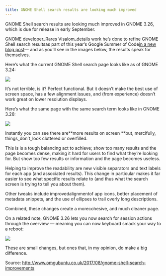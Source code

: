 ```yaml
---
title: GNOME Shell search results are looking much improved
---
```


GNOME Shell search results are looking much improved in GNOME 3.26, which is due for release in early September.

GNOME developer_Rares Visalom_details work he’s done to refine GNOME Shell search resultsas part of this year’s Google Summer of Code[in a new blog post](https://raresvisalom.wordpress.com/2017/08/28/wrapping-up-gsoc-2017/)— and as you’ll see in the images below, the results speak for themselves.

Here’s what the current GNOME Shell search page looks like as of GNOME 3.24:

![](http://img1.tuicool.com/JNrQjey.jpg!web)

It’s not terrible, is it? Perfect functional. But it doesn’t make the best use of screen space, has a few alignment issues, and \(from experience\) doesn’t work great on lower resolution displays.

Here’s what the same page with the same search term looks like in GNOME 3.26:

![](http://img0.tuicool.com/a6z2Enu.jpg!web)

Instantly you can see there are**more results on screen **but, mercifully, things_don’t_look cluttered or overfilled.

This is is a tough balancing act to achieve; show too many results and the page becomes dense, making it hard for users to find what they’re looking for. But show too few results  or information and the page becomes useless.

Helping to improve the readability are new visible separators and text labels for each app \(and associated results\). This change in particular makes it far easier to see what specific results relate to \(and thus what the search screen is trying to tell you about them\).

Other tweaks include improvedalignmentof app icons, better placement of metadata snippets, and the use of ellipses to trail overly long descriptions.

Combined, these changes create a morecohesive, and much cleaner page.

On a related note, GNOME 3.26 lets you now search for session actions through the overview — meaning you can now keyboard smack your way to a reboot:

![](http://img2.tuicool.com/FBFRBfF.jpg!web)

These are small changes, but ones that, in my opinion, do make a big difference.


Source:  http://www.omgubuntu.co.uk/2017/08/gnome-shell-search-improvements